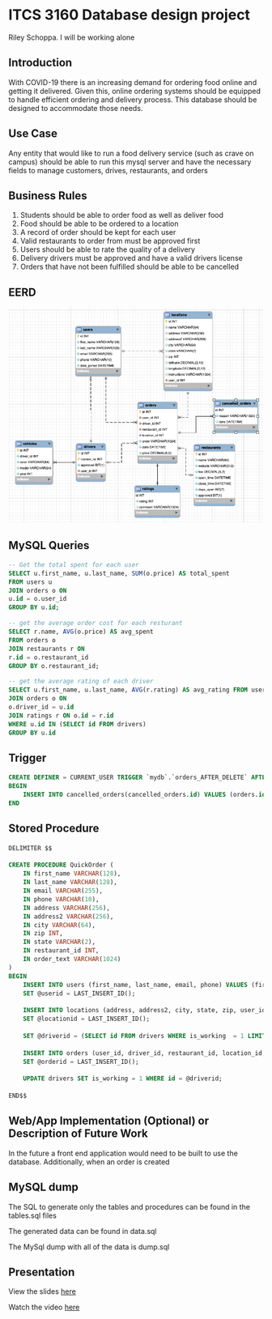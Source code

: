# ITCS 3160 Database design project
Riley Schoppa. I will be working alone


## Introduction
With COVID-19 there is an increasing demand for ordering food online and getting it delivered. 
Given this, online ordering systems should be equipped to handle efficient ordering and delivery process.
This database should be designed to accommodate those needs.

## Use Case
Any entity that would like to run a food delivery service (such as crave on campus) should be able to run this mysql server and have the necessary fields to manage customers, drives, restaurants, and orders


## Business Rules
1. Students should be able to order food as well as deliver food
2. Food should be able to be ordered to a location
3. A record of order should be kept for each user
4. Valid restaurants to order from must be approved first
5. Users should be able to rate the quality of a delivery
6. Delivery drivers must be approved and have a valid drivers license
7. Orders that have not been fulfilled should be able to be cancelled

## EERD
![EERD Diagram](https://github.com/riley19280/3160-database/blob/master/EERD.png?raw=true)

## MySQL Queries
```sql
-- Get the total spent for each user
SELECT u.first_name, u.last_name, SUM(o.price) AS total_spent
FROM users u 
JOIN orders o ON
u.id = o.user_id
GROUP BY u.id;
```

```sql
-- get the average order cost for each resturant
SELECT r.name, AVG(o.price) AS avg_spent
FROM orders o 
JOIN restaurants r ON
r.id = o.restaurant_id
GROUP BY o.restaurant_id;
```

```sql
-- get the average rating of each driver
SELECT u.first_name, u.last_name, AVG(r.rating) AS avg_rating FROM users u
JOIN orders o ON
o.driver_id = u.id
JOIN ratings r ON o.id = r.id
WHERE u.id IN (SELECT id FROM drivers)
GROUP BY u.id
```

## Trigger
```sql
CREATE DEFINER = CURRENT_USER TRIGGER `mydb`.`orders_AFTER_DELETE` AFTER DELETE ON `orders` FOR EACH ROW
BEGIN
    INSERT INTO cancelled_orders(cancelled_orders.id) VALUES (orders.id);
END
```
## Stored Procedure
```sql
DELIMITER $$

CREATE PROCEDURE QuickOrder (
    IN first_name VARCHAR(128),
    IN last_name VARCHAR(128),
    IN email VARCHAR(255),
	IN phone VARCHAR(10),
    IN address VARCHAR(256),
	IN address2 VARCHAR(256),
    IN city VARCHAR(64),
	IN zip INT,
    IN state VARCHAR(2),
	IN restaurant_id INT,
    IN order_text VARCHAR(1024)
)
BEGIN
    INSERT INTO users (first_name, last_name, email, phone) VALUES (first_name, last_name, email, phone);
    SET @userid = LAST_INSERT_ID();
    
    INSERT INTO locations (address, address2, city, state, zip, user_id) VALUES (address, address2, city, state, zip, userid);
    SET @locationid = LAST_INSERT_ID();
    
    SET @driverid = (SELECT id FROM drivers WHERE is_working  = 1 LIMIT 1);
    
    INSERT INTO orders (user_id, driver_id, restaurant_id, location_id, order_text) VALUES (@userid, @driverid, restaurant_id, @locationid, order_text);
    SET @orderid = LAST_INSERT_ID();
    
    UPDATE drivers SET is_working = 1 WHERE id = @driverid;
    
END$$
```
## Web/App Implementation (Optional) or Description of Future Work

In the future a front end application would need to be built to use the database.
Additionally, when an order is created

## MySQL dump

The SQL to generate only the tables and procedures can be found in the tables.sql files

The generated data can be found in data.sql

The MySql dump with all of the data is dump.sql
 
 ## Presentation
 
 View the slides [here](https://docs.google.com/presentation/d/1qs8Xnh6SEhNay_Fixh8lE5ZL5RedROPQ8gEZAiJto60/edit?usp=sharing)
 
 Watch the video [here](https://youtu.be/7uV8n6E7e4w)